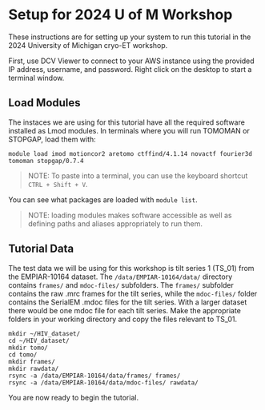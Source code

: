 # Setup for 2024 U of M Workshop

These instructions are for setting up your system to run this tutorial in the 2024 University of Michigan cryo-ET workshop.

First, use DCV Viewer to connect to your AWS instance using the provided IP address, username, and password.
Right click on the desktop to start a terminal window.

## Load Modules

The instaces we are using for this tutorial have all the required software installed as Lmod modules.
In terminals where you will run TOMOMAN or STOPGAP, load them with:

    module load imod motioncor2 aretomo ctffind/4.1.14 novactf fourier3d tomoman stopgap/0.7.4
    
>NOTE: To paste into a terminal, you can use the keyboard shortcut `CTRL + Shift + V`.

You can see what packages are loaded with `module list`.

> NOTE: loading modules makes software accessible as well as defining paths and aliases appropriately to run them.

## Tutorial Data

The test data we will be using for this workshop is tilt series 1 (TS_01) from the EMPIAR-10164 dataset.
The `/data/EMPIAR-10164/data/` directory contains `frames/` and `mdoc-files/` subfolders.
The `frames/` subfolder contains the raw .mrc frames for the tilt series, while the `mdoc-files/` folder contains the SerialEM .mdoc files for the tilt series.
With a larger dataset there would be one mdoc file for each tilt series.
Make the appropriate folders in your working directory and copy the files relevant to TS_01.

    mkdir ~/HIV_dataset/
    cd ~/HIV_dataset/
    mkdir tomo/
    cd tomo/
    mkdir frames/
    mkdir rawdata/
    rsync -a /data/EMPIAR-10164/data/frames/ frames/
    rsync -a /data/EMPIAR-10164/data/mdoc-files/ rawdata/

You are now ready to begin the tutorial.
